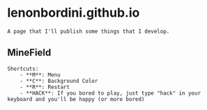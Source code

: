 # lenonbordini.github.io

    A page that I'll publish some things that I develop.

## MineField
    
    Shortcuts:
        - **M**: Menu
    	- **C**: Background Color
    	- **R**: Restart
    	- **HACK**: If you bored to play, just type "hack" in your keyboard and you'll be happy (or more bored)
